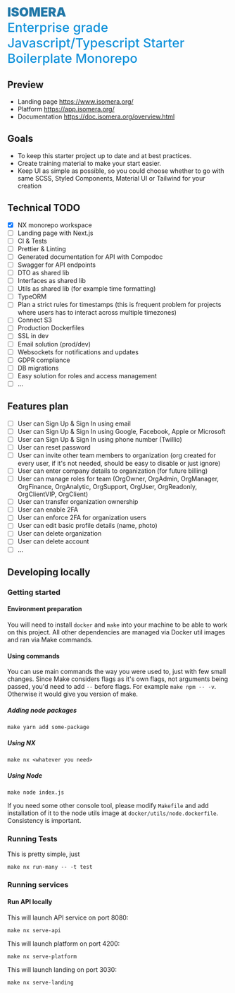 
# <span style="color: #2378A8; font-weight: 900;">ISOMERA</span> <span style="display: block; color: #1092DB; font-weight: 500; font-size: 1.8rem;">Enterprise grade Javascript/Typescript Starter Boilerplate Monorepo</span>

## Preview

* Landing page https://www.isomera.org/
* Platform https://app.isomera.org/
* Documentation https://doc.isomera.org/overview.html

## Goals

* To keep this starter project up to date and at best practices.
* Create training material to make your start easier.
* Keep UI as simple as possible, so you could choose whether to go with same SCSS, Styled Components, Material UI or Tailwind for your creation

## Technical TODO

- [x] NX monorepo workspace
- [ ] Landing page with Next.js
- [ ] CI & Tests
- [ ] Prettier & Linting
- [ ] Generated documentation for API with Compodoc
- [ ] Swagger for API endpoints
- [ ] DTO as shared lib
- [ ] Interfaces as shared lib
- [ ] Utils as shared lib (for example time formatting)
- [ ] TypeORM
- [ ] Plan a strict rules for timestamps (this is frequent problem for projects where users has to interact across multiple timezones)
- [ ] Connect S3
- [ ] Production Dockerfiles
- [ ] SSL in dev
- [ ] Email solution (prod/dev)
- [ ] Websockets for notifications and updates
- [ ] GDPR compliance
- [ ] DB migrations
- [ ] Easy solution for roles and access management
- [ ] ...

## Features plan

- [ ] User can Sign Up & Sign In using email
- [ ] User can Sign Up & Sign In using Google, Facebook, Apple or Microsoft
- [ ] User can Sign Up & Sign In using phone number (Twillio)
- [ ] User can reset password
- [ ] User can invite other team members to organization (org created for every user, if it's not needed, should be easy to disable or just ignore)
- [ ] User can enter company details to organization (for future billing)
- [ ] User can manage roles for team (OrgOwner, OrgAdmin, OrgManager, OrgFinance, OrgAnalytic, OrgSupport, OrgUser, OrgReadonly, OrgClientVIP, OrgClient)
- [ ] User can transfer organization ownership
- [ ] User can enable 2FA
- [ ] User can enforce 2FA for organization users
- [ ] User can edit basic profile details (name, photo)
- [ ] User can delete organization
- [ ] User can delete account
- [ ] ...
 
## Developing locally

### Getting started

#### Environment preparation

You will need to install `docker` and `make` into your machine to be able to work on this project. All other dependencies are managed via Docker util images and ran
via Make commands.

#### Using commands

You can use main commands the way you were used to, just with few small changes.
Since Make considers flags as it's own flags, not arguments being passed, you'd need to add `--` before flags. For example `make npm -- -v`. Otherwise it would give you version of make.

##### Adding node packages

```
make yarn add some-package
```

##### Using NX

```
make nx <whatever you need>
```

##### Using Node

```
make node index.js
```

If you need some other console tool, please modify `Makefile` and add installation of it to the node utils image at `docker/utils/node.dockerfile`. Consistency is important.

### Running Tests

This is pretty simple, just

```
make nx run-many -- -t test
```

### Running services

#### Run API locally

This will launch API service on port 8080:

```
make nx serve-api
```

This will launch platform on port 4200:

```
make nx serve-platform
```

This will launch landing on port 3030:

```
make nx serve-landing
```
